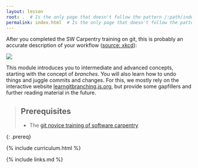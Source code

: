 ```yaml
---
layout: lesson
root: .  # Is the only page that doesn't follow the pattern /:path/index.html
permalink: index.html  # Is the only page that doesn't follow the pattern /:path/index.html
---
```


After you completed the SW Carpentry training on git, this is probably an accurate description of your workflow ([source: xkcd](https://xkcd.com/1597/)):

<img src="{{site.baseurl}}/fig/git_xkcd.png"/>

This module introduces you to intermediate and advanced concepts, starting with the concept of *branches*.
You will also learn how to undo things and juggle commits and changes.
For this, we mostly rely on the interactive website [learngitbranching.js.org](https://learngitbranching.js.org/),
but provide some gapfillers and further reading material in the future.

> ## Prerequisites
> * The [git novice training of software carpentry](http://swcarpentry.github.io/git-novice/)
>
{: .prereq}

{% include curriculum.html %}

{% include links.md %}
